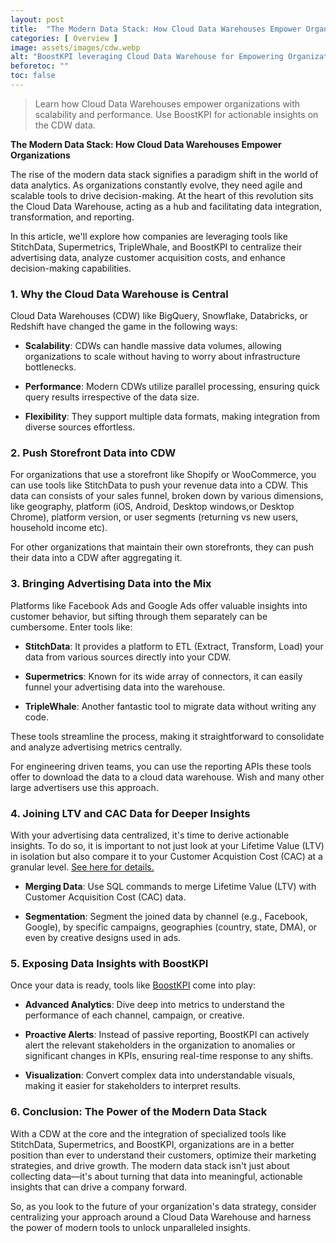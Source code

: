 ```yaml
---
layout: post
title:  "The Modern Data Stack: How Cloud Data Warehouses Empower Organizations"
categories: [ Overview ]
image: assets/images/cdw.webp
alt: "BoostKPI leveraging Cloud Data Warehouse for Empowering Organizations"
beforetoc: ""
toc: false
---
```

>Learn how Cloud Data Warehouses empower organizations with scalability and performance. Use BoostKPI for actionable insights on the CDW data.

**The Modern Data Stack: How Cloud Data Warehouses Empower Organizations**

The rise of the modern data stack signifies a paradigm shift in the world of data analytics. As organizations constantly evolve, they need agile and scalable tools to drive decision-making. At the heart of this revolution sits the Cloud Data Warehouse, acting as a hub and facilitating data integration, transformation, and reporting.

In this article, we'll explore how companies are leveraging tools like StitchData, Supermetrics, TripleWhale, and BoostKPI to centralize their advertising data, analyze customer acquisition costs, and enhance decision-making capabilities.

### **1. Why the Cloud Data Warehouse is Central**

Cloud Data Warehouses (CDW) like BigQuery, Snowflake, Databricks, or Redshift have changed the game in the following ways:

- **Scalability**: CDWs can handle massive data volumes, allowing organizations to scale without having to worry about infrastructure bottlenecks.

- **Performance**: Modern CDWs utilize parallel processing, ensuring quick query results irrespective of the data size.

- **Flexibility**: They support multiple data formats, making integration from diverse sources effortless.

### **2. Push Storefront Data into CDW**
For organizations that use a storefront like Shopify or WooCommerce, you can use tools like StitchData to push your revenue data into a CDW. This data can consists of your sales funnel, broken down by various dimensions, like geography, platform (iOS, Android, Desktop windows,or Desktop Chrome), platform version, or user segments (returning vs new users, household income etc).

For other organizations that maintain their own storefronts, they can push their data into a CDW after aggregating it.


### **3. Bringing Advertising Data into the Mix**

Platforms like Facebook Ads and Google Ads offer valuable insights into customer behavior, but sifting through them separately can be cumbersome. Enter tools like:

- **StitchData**: It provides a platform to ETL (Extract, Transform, Load) your data from various sources directly into your CDW.

- **Supermetrics**: Known for its wide array of connectors, it can easily funnel your advertising data into the warehouse.

- **TripleWhale**: Another fantastic tool to migrate data without writing any code.

These tools streamline the process, making it straightforward to consolidate and analyze advertising metrics centrally.

For engineering driven teams, you can use the reporting APIs these tools offer to download the data to a cloud data warehouse. Wish and many other large advertisers use this approach.

### **4. Joining LTV and CAC Data for Deeper Insights**

With your advertising data centralized, it's time to derive actionable insights. To do so, it is important to not just look at your Lifetime Value (LTV) in isolation but also compare it to your Customer Acquistion Cost (CAC) at a granular level. [See here for details.](https://blog.boostkpi.com/Driving-efficient-growth/)

- **Merging Data**: Use SQL commands to merge Lifetime Value (LTV) with Customer Acquisition Cost (CAC) data.

- **Segmentation**: Segment the joined data by channel (e.g., Facebook, Google), by specific campaigns, geographies (country, state, DMA), or even by creative designs used in ads.

### **5. Exposing Data Insights with BoostKPI**

Once your data is ready, tools like [BoostKPI](https://boostkpi.com) come into play:

- **Advanced Analytics**: Dive deep into metrics to understand the performance of each channel, campaign, or creative.

- **Proactive Alerts**: Instead of passive reporting, BoostKPI can actively alert the relevant stakeholders in the organization to anomalies or significant changes in KPIs, ensuring real-time response to any shifts.

- **Visualization**: Convert complex data into understandable visuals, making it easier for stakeholders to interpret results.

### **6. Conclusion: The Power of the Modern Data Stack**

With a CDW at the core and the integration of specialized tools like StitchData, Supermetrics, and BoostKPI, organizations are in a better position than ever to understand their customers, optimize their marketing strategies, and drive growth. The modern data stack isn't just about collecting data—it's about turning that data into meaningful, actionable insights that can drive a company forward.

So, as you look to the future of your organization's data strategy, consider centralizing your approach around a Cloud Data Warehouse and harness the power of modern tools to unlock unparalleled insights.
